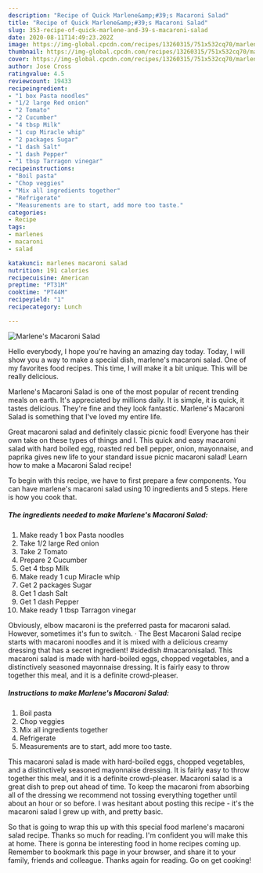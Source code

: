 ```yaml
---
description: "Recipe of Quick Marlene&amp;#39;s Macaroni Salad"
title: "Recipe of Quick Marlene&amp;#39;s Macaroni Salad"
slug: 353-recipe-of-quick-marlene-and-39-s-macaroni-salad
date: 2020-08-11T14:49:23.202Z
image: https://img-global.cpcdn.com/recipes/13260315/751x532cq70/marlenes-macaroni-salad-recipe-main-photo.jpg
thumbnail: https://img-global.cpcdn.com/recipes/13260315/751x532cq70/marlenes-macaroni-salad-recipe-main-photo.jpg
cover: https://img-global.cpcdn.com/recipes/13260315/751x532cq70/marlenes-macaroni-salad-recipe-main-photo.jpg
author: Jose Cross
ratingvalue: 4.5
reviewcount: 19433
recipeingredient:
- "1 box Pasta noodles"
- "1/2 large Red onion"
- "2 Tomato"
- "2 Cucumber"
- "4 tbsp Milk"
- "1 cup Miracle whip"
- "2 packages Sugar"
- "1 dash Salt"
- "1 dash Pepper"
- "1 tbsp Tarragon vinegar"
recipeinstructions:
- "Boil pasta"
- "Chop veggies"
- "Mix all ingredients together"
- "Refrigerate"
- "Measurements are to start, add more too taste."
categories:
- Recipe
tags:
- marlenes
- macaroni
- salad

katakunci: marlenes macaroni salad 
nutrition: 191 calories
recipecuisine: American
preptime: "PT31M"
cooktime: "PT44M"
recipeyield: "1"
recipecategory: Lunch

---
```



![Marlene&#39;s Macaroni Salad](https://img-global.cpcdn.com/recipes/13260315/751x532cq70/marlenes-macaroni-salad-recipe-main-photo.jpg)

Hello everybody, I hope you're having an amazing day today. Today, I will show you a way to make a special dish, marlene&#39;s macaroni salad. One of my favorites food recipes. This time, I will make it a bit unique. This will be really delicious.

Marlene&#39;s Macaroni Salad is one of the most popular of recent trending meals on earth. It's appreciated by millions daily. It is simple, it is quick, it tastes delicious. They're fine and they look fantastic. Marlene&#39;s Macaroni Salad is something that I've loved my entire life.

Great macaroni salad and definitely classic picnic food! Everyone has their own take on these types of things and I. This quick and easy macaroni salad with hard boiled egg, roasted red bell pepper, onion, mayonnaise, and paprika gives new life to your standard issue picnic macaroni salad! Learn how to make a Macaroni Salad recipe!


To begin with this recipe, we have to first prepare a few components. You can have marlene&#39;s macaroni salad using 10 ingredients and 5 steps. Here is how you cook that.

<!--inarticleads1-->

##### The ingredients needed to make Marlene&#39;s Macaroni Salad:

1. Make ready 1 box Pasta noodles
1. Take 1/2 large Red onion
1. Take 2 Tomato
1. Prepare 2 Cucumber
1. Get 4 tbsp Milk
1. Make ready 1 cup Miracle whip
1. Get 2 packages Sugar
1. Get 1 dash Salt
1. Get 1 dash Pepper
1. Make ready 1 tbsp Tarragon vinegar


Obviously, elbow macaroni is the preferred pasta for macaroni salad. However, sometimes it&#39;s fun to switch. · The Best Macaroni Salad recipe starts with macaroni noodles and it is mixed with a delicious creamy dressing that has a secret ingredient! #sidedish #macaronisalad. This macaroni salad is made with hard-boiled eggs, chopped vegetables, and a distinctively seasoned mayonnaise dressing. It is fairly easy to throw together this meal, and it is a definite crowd-pleaser. 

<!--inarticleads2-->

##### Instructions to make Marlene&#39;s Macaroni Salad:

1. Boil pasta
1. Chop veggies
1. Mix all ingredients together
1. Refrigerate
1. Measurements are to start, add more too taste.


This macaroni salad is made with hard-boiled eggs, chopped vegetables, and a distinctively seasoned mayonnaise dressing. It is fairly easy to throw together this meal, and it is a definite crowd-pleaser. Macaroni salad is a great dish to prep out ahead of time. To keep the macaroni from absorbing all of the dressing we recommend not tossing everything together until about an hour or so before. I was hesitant about posting this recipe - it&#39;s the macaroni salad I grew up with, and pretty basic. 

So that is going to wrap this up with this special food marlene&#39;s macaroni salad recipe. Thanks so much for reading. I'm confident you will make this at home. There is gonna be interesting food in home recipes coming up. Remember to bookmark this page in your browser, and share it to your family, friends and colleague. Thanks again for reading. Go on get cooking!

